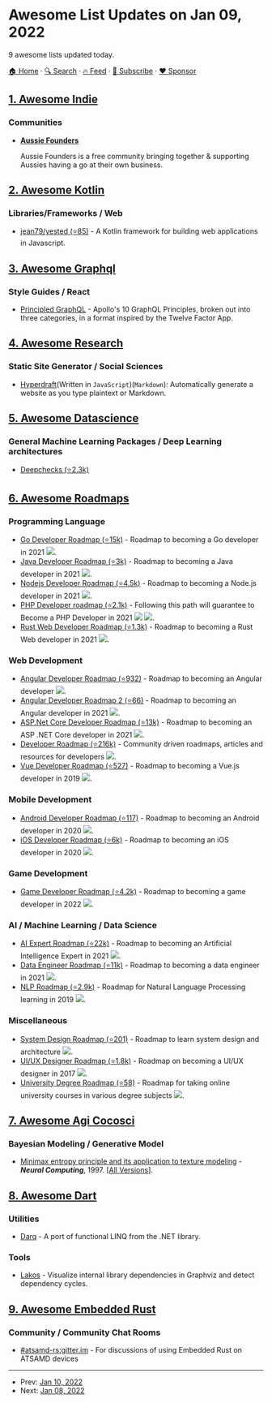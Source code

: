 # Awesome List Updates on Jan 09, 2022

9 awesome lists updated today.

[🏠 Home](/README.md) · [🔍 Search](https://www.trackawesomelist.com/search/) · [🔥 Feed](https://www.trackawesomelist.com/rss.xml) · [📮 Subscribe](https://trackawesomelist.us17.list-manage.com/subscribe?u=d2f0117aa829c83a63ec63c2f&id=36a103854c) · [❤️  Sponsor](https://github.com/sponsors/theowenyoung)



## [1. Awesome Indie](/content/mezod/awesome-indie/README.md)

### Communities

*   **[Aussie Founders](https://www.aussiefounders.com.au/)**

    Aussie Founders is a free community bringing together & supporting Aussies having a go at their own business.

## [2. Awesome Kotlin](/content/KotlinBy/awesome-kotlin/README.md)

### Libraries/Frameworks / Web

*   [jean79/yested (⭐85)](https://github.com/jean79/yested) - A Kotlin framework for building web applications in Javascript.

## [3. Awesome Graphql](/content/chentsulin/awesome-graphql/README.md)

### Style Guides / React

*   [Principled GraphQL](https://principledgraphql.com/) - Apollo's 10 GraphQL Principles, broken out into three categories, in a format inspired by the Twelve Factor App.

## [4. Awesome Research](/content/emptymalei/awesome-research/README.md)

### Static Site Generator / Social Sciences

*   [Hyperdraft](https://hyperdraft.rosano.ca)(Written in `JavaScript`)(`Markdown`): Automatically generate a website as you type plaintext or Markdown.

## [5. Awesome Datascience](/content/academic/awesome-datascience/README.md)

### General Machine Learning Packages / Deep Learning architectures

*   [Deepchecks (⭐2.3k)](https://github.com/deepchecks/deepchecks)

## [6. Awesome Roadmaps](/content/liuchong/awesome-roadmaps/README.md)

### Programming Language

*   [Go Developer Roadmap (⭐15k)](https://github.com/Alikhll/golang-developer-roadmap) - Roadmap to becoming a Go developer in 2021 [<img src="https://img.shields.io/badge/Roadmap-2021-green.svg">](https://github.com/Alikhll/golang-developer-roadmap).
*   [Java Developer Roadmap (⭐3k)](https://github.com/s4kibs4mi/java-developer-roadmap) - Roadmap to becoming a Java developer in 2021 [<img src="https://img.shields.io/badge/Roadmap-2021-green.svg">](https://github.com/s4kibs4mi/java-developer-roadmap).
*   [Nodejs Developer Roadmap (⭐4.5k)](https://github.com/aliyr/Nodejs-Developer-Roadmap) - Roadmap to becoming a Node.js developer in 2021 [<img src="https://img.shields.io/badge/Roadmap-2021-green.svg">](https://github.com/aliyr/Nodejs-Developer-Roadmap).
*   [PHP Developer roadmap (⭐2.1k)](https://github.com/thecodeholic/php-developer-roadmap) - Following this path will guarantee to Become a PHP Developer in 2021 [<img src="https://img.shields.io/badge/Roadmap-2021-green.svg">](https://github.com/thecodeholic/php-developer-roadmap) [<img src="https://img.shields.io/badge/YouTube-FF0000?logo=youtube">](https://github.com/thecodeholic/php-developer-roadmap).
*   [Rust Web Developer Roadmap (⭐1.3k)](https://github.com/anshulrgoyal/rust-web-developer-roadmap) - Roadmap to becoming a Rust Web developer in 2021 [<img src="https://img.shields.io/badge/Roadmap-2021-green.svg">](https://github.com/anshulrgoyal/rust-web-developer-roadmap).

### Web Development

*   [Angular Developer Roadmap (⭐932)](https://github.com/sulco/angular-developer-roadmap) - Roadmap to becoming an Angular developer [<img src="https://img.shields.io/badge/Roadmap-2018-yellow.svg">](https://github.com/sulco/angular-developer-roadmap).
*   [Angular Developer Roadmap 2 (⭐66)](https://github.com/saifaustcse/angular-developer-roadmap) - Roadmap to becoming an Angular developer in 2021 [<img src="https://img.shields.io/badge/Roadmap-2021-green.svg">](https://github.com/saifaustcse/angular-developer-roadmap).
*   [ASP.Net Core Developer Roadmap (⭐13k)](https://github.com/MoienTajik/AspNetCore-Developer-Roadmap) - Roadmap to becoming an ASP .NET Core developer in 2021 [<img src="https://img.shields.io/badge/Roadmap-2021-green.svg">](https://github.com/MoienTajik/AspNetCore-Developer-Roadmap).
*   [Developer Roadmap (⭐216k)](https://github.com/kamranahmedse/developer-roadmap) - Community driven roadmaps, articles and resources for developers [<img src="https://img.shields.io/badge/Roadmap-2022-green.svg">](https://github.com/kamranahmedse/developer-roadmap).
*   [Vue Developer Roadmap (⭐527)](https://github.com/flaviocopes/vue-developer-roadmap) - Roadmap to becoming a Vue.js developer in 2019 [<img src="https://img.shields.io/badge/Roadmap-2019-yellowgreen.svg">](https://github.com/flaviocopes/vue-developer-roadmap).

### Mobile Development

*   [Android Developer Roadmap (⭐117)](https://github.com/anacoimbrag/android-developer-roadmap) - Roadmap to becoming an Android developer in 2020 [<img src="https://img.shields.io/badge/Roadmap-2020-yellowgreen.svg">](https://github.com/anacoimbrag/android-developer-roadmap).
*   [iOS Developer Roadmap (⭐6k)](https://github.com/BohdanOrlov/iOS-Developer-Roadmap) - Roadmap to becoming an iOS developer in 2020 [<img src="https://img.shields.io/badge/Roadmap-2020-yellowgreen.svg">](https://github.com/BohdanOrlov/iOS-Developer-Roadmap).

### Game Development

*   [Game Developer Roadmap (⭐4.2k)](https://github.com/utilForever/game-developer-roadmap) - Roadmap to becoming a game developer in 2022 [<img src="https://img.shields.io/badge/Roadmap-2022-green.svg">](https://github.com/utilForever/game-developer-roadmap).

### AI / Machine Learning / Data Science

*   [AI Expert Roadmap (⭐22k)](https://github.com/AMAI-GmbH/AI-Expert-Roadmap) - Roadmap to becoming an Artificial Intelligence Expert in 2021 [<img src="https://img.shields.io/badge/Roadmap-2021-green.svg">](https://github.com/AMAI-GmbH/AI-Expert-Roadmap).
*   [Data Engineer Roadmap (⭐11k)](https://github.com/datastacktv/data-engineer-roadmap) - Roadmap to becoming a data engineer in 2021 [<img src="https://img.shields.io/badge/Roadmap-2021-green.svg">](https://github.com/datastacktv/data-engineer-roadmap).
*   [NLP Roadmap (⭐2.9k)](https://github.com/graykode/nlp-roadmap) - Roadmap for Natural Language Processing learning in 2019 [<img src="https://img.shields.io/badge/Roadmap-2019-yellowgreen.svg">](https://github.com/graykode/nlp-roadmap).

### Miscellaneous

*   [System Design Roadmap (⭐201)](https://github.com/mohsenshafiei/system-design-master-plan) - Roadmap to learn system design and architecture [<img src="https://img.shields.io/badge/Roadmap-2021-green.svg">](https://github.com/mohsenshafiei/system-design-master-plan).
*   [UI/UX Designer Roadmap (⭐1.8k)](https://github.com/togiberlin/ui-ux-designer-roadmap) - Roadmap on becoming a UI/UX designer in 2017 [<img src="https://img.shields.io/badge/Roadmap-2017-yellow.svg">](https://github.com/togiberlin/ui-ux-designer-roadmap).
*   [University Degree Roadmap (⭐58)](https://github.com/nietsymerej/collecobrary) - Roadmap for taking online university courses in various degree subjects [<img src="https://img.shields.io/badge/Roadmap-2021-green.svg">](https://github.com/nietsymerej/collecobrary).

## [7. Awesome Agi Cocosci](/content/YuzheSHI/awesome-agi-cocosci/README.md)

### Bayesian Modeling / Generative Model

*   [Minimax entropy principle and its application to texture modeling](https://www.dam.brown.edu/people/mumford/vision/papers/1997e--MinimaxEntropy-NC.pdf) - ***Neural Computing***, 1997. \[[All Versions](https://scholar.google.com/scholar?oi=bibs\&hl=en\&cluster=407872717119429940)].

## [8. Awesome Dart](/content/yissachar/awesome-dart/README.md)

### Utilities

*   [Darq](https://pub.dev/packages/darq) - A port of functional LINQ from the .NET library.

### Tools

*   [Lakos](https://pub.dev/packages/lakos) - Visualize internal library dependencies in Graphviz and detect dependency cycles.

## [9. Awesome Embedded Rust](/content/rust-embedded/awesome-embedded-rust/README.md)

### Community / Community Chat Rooms

*   [#atsamd-rs:gitter.im](https://matrix.to/#/#atsamd-rs_community:gitter.im) - For discussions of using Embedded Rust on ATSAMD devices

---

- Prev: [Jan 10, 2022](/content/2022/01/10/README.md)
- Next: [Jan 08, 2022](/content/2022/01/08/README.md)